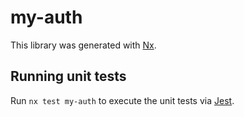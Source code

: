 # my-auth

This library was generated with [Nx](https://nx.dev).

## Running unit tests

Run `nx test my-auth` to execute the unit tests via [Jest](https://jestjs.io).
